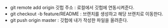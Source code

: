 - git remote add origin 깃헙 주소 : 로컬에서 깃헙에 연동시켜준다.
- git checkout -b feature/README : 브랜치를 생성하고 해당 브랜치로 이동한다.
- git push origin master : 깃헙에 내가 작성한 파일을 올려준다.